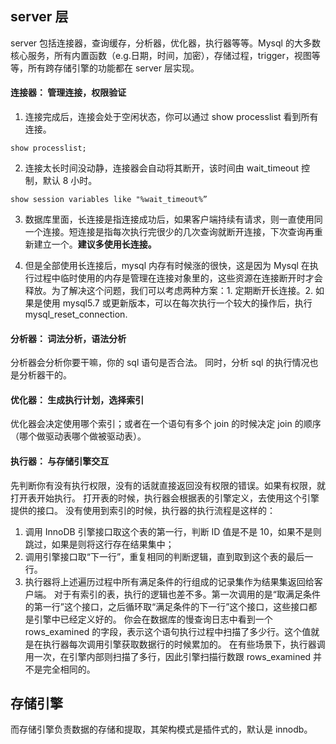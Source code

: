 ## server 层

server 包括连接器，查询缓存，分析器，优化器，执行器等等。Mysql 的大多数核心服务，所有内置函数（e.g.日期，时间，加密），存储过程，trigger，视图等等，所有跨存储引擎的功能都在 server 层实现。

#### 连接器： 管理连接，权限验证

1. 连接完成后，连接会处于空闲状态，你可以通过 show processlist 看到所有连接。

```
show processlist;
```

2. 连接太长时间没动静，连接器会自动将其断开，该时间由 wait_timeout 控制，默认 8 小时。

```
show session variables like "%wait_timeout%”
```

3. 数据库里面，长连接是指连接成功后，如果客户端持续有请求，则一直使用同一个连接。短连接是指每次执行完很少的几次查询就断开连接，下次查询再重新建立一个。**建议多使用长连接。**

4. 但是全部使用长连接后，mysql 内存有时候涨的很快，这是因为 Mysql 在执行过程中临时使用的内存是管理在连接对象里的，这些资源在连接断开时才会释放。为了解决这个问题，我们可以考虑两种方案：1. 定期断开长连接。2. 如果是使用 mysql5.7 或更新版本，可以在每次执行一个较大的操作后，执行 mysql_reset_connection.

#### 分析器： 词法分析，语法分析

分析器会分析你要干嘛，你的 sql 语句是否合法。
同时，分析 sql 的执行情况也是分析器干的。

#### 优化器： 生成执行计划，选择索引

优化器会决定使用哪个索引；或者在一个语句有多个 join 的时候决定 join 的顺序（哪个做驱动表哪个做被驱动表）。

#### 执行器： 与存储引擎交互

先判断你有没有执行权限，没有的话就直接返回没有权限的错误。如果有权限，就打开表开始执行。
打开表的时候，执行器会根据表的引擎定义，去使用这个引擎提供的接口。
没有使用到索引的时候，执行器的执行流程是这样的：

1. 调用 InnoDB 引擎接口取这个表的第一行，判断 ID 值是不是 10，如果不是则跳过，如果是则将这行存在结果集中；
2. 调用引擎接口取“下一行”，重复相同的判断逻辑，直到取到这个表的最后一行。
3. 执行器将上述遍历过程中所有满足条件的行组成的记录集作为结果集返回给客户端。
   对于有索引的表，执行的逻辑也差不多。第一次调用的是“取满足条件的第一行”这个接口，之后循环取“满足条件的下一行”这个接口，这些接口都是引擎中已经定义好的。
   你会在数据库的慢查询日志中看到一个 rows_examined 的字段，表示这个语句执行过程中扫描了多少行。这个值就是在执行器每次调用引擎获取数据行的时候累加的。
   在有些场景下，执行器调用一次，在引擎内部则扫描了多行，因此引擎扫描行数跟 rows_examined 并不是完全相同的。

## 存储引擎

而存储引擎负责数据的存储和提取，其架构模式是插件式的，默认是 innodb。
